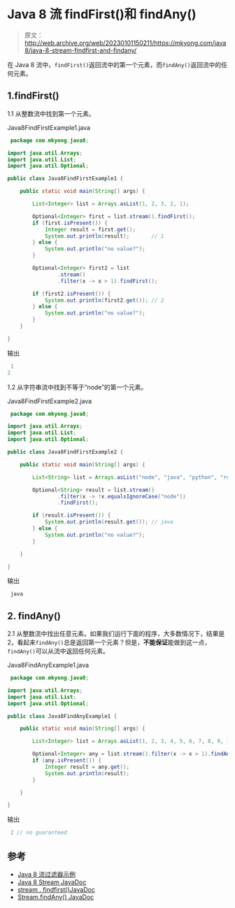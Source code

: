 # Java 8 流 findFirst()和 findAny()

> 原文：<http://web.archive.org/web/20230101150211/https://mkyong.com/java8/java-8-stream-findfirst-and-findany/>

在 Java 8 流中，`findFirst()`返回流中的第一个元素，而`findAny()`返回流中的任何元素。

## 1.findFirst()

1.1 从整数流中找到第一个元素。

Java8FindFirstExample1.java

```java
 package com.mkyong.java8;

import java.util.Arrays;
import java.util.List;
import java.util.Optional;

public class Java8FindFirstExample1 {

    public static void main(String[] args) {

        List<Integer> list = Arrays.asList(1, 2, 3, 2, 1);

        Optional<Integer> first = list.stream().findFirst();
        if (first.isPresent()) {
            Integer result = first.get();
            System.out.println(result);       // 1
        } else {
            System.out.println("no value?");
        }

        Optional<Integer> first2 = list
                .stream()
                .filter(x -> x > 1).findFirst();

        if (first2.isPresent()) {
            System.out.println(first2.get()); // 2
        } else {
            System.out.println("no value?");
        }
    }

} 
```

输出

```java
 1
2 
```

1.2 从字符串流中找到不等于“node”的第一个元素。

Java8FindFirstExample2.java

```java
 package com.mkyong.java8;

import java.util.Arrays;
import java.util.List;
import java.util.Optional;

public class Java8FindFirstExample2 {

    public static void main(String[] args) {

        List<String> list = Arrays.asList("node", "java", "python", "ruby");

        Optional<String> result = list.stream()
                .filter(x -> !x.equalsIgnoreCase("node"))
                .findFirst();

        if (result.isPresent()) {
            System.out.println(result.get()); // java
        } else {
            System.out.println("no value?");
        }

    }

} 
```

输出

```java
 java 
```

## 2\. findAny()

2.1 从整数流中找出任意元素。如果我们运行下面的程序，大多数情况下，结果是 2，看起来`findAny()`总是返回第一个元素？但是，**不能保证**能做到这一点，`findAny()`可以从流中返回任何元素。

Java8FindAnyExample1.java

```java
 package com.mkyong.java8;

import java.util.Arrays;
import java.util.List;
import java.util.Optional;

public class Java8FindAnyExample1 {

    public static void main(String[] args) {

        List<Integer> list = Arrays.asList(1, 2, 3, 4, 5, 6, 7, 8, 9, 10);

        Optional<Integer> any = list.stream().filter(x -> x > 1).findAny();
        if (any.isPresent()) {
            Integer result = any.get();
            System.out.println(result);
        }

    }

} 
```

输出

```java
 2 // no guaranteed 
```

## 参考

*   [Java 8 流过滤器示例](/web/20221205123008/https://mkyong.com/java8/java-8-streams-filter-examples/)
*   [Java 8 Stream JavaDoc](http://web.archive.org/web/20221205123008/https://docs.oracle.com/javase/8/docs/api/java/util/stream/Stream.html)
*   [stream . findfirst()JavaDoc](http://web.archive.org/web/20221205123008/https://docs.oracle.com/javase/8/docs/api/java/util/stream/Stream.html#findFirst--)
*   [Stream.findAny() JavaDoc](http://web.archive.org/web/20221205123008/https://docs.oracle.com/javase/8/docs/api/java/util/stream/Stream.html#findAny--)

<input type="hidden" id="mkyong-current-postId" value="15387">